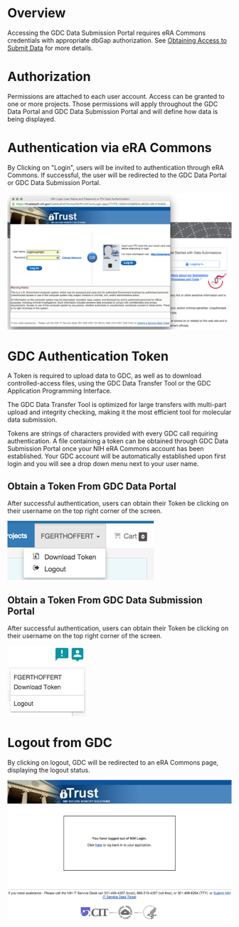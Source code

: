 # Overview

Accessing the GDC Data Submission Portal requires eRA Commons credentials with appropriate dbGap authorization. See [Obtaining Access to Submit Data]( https://gdc.nci.nih.gov/submit-data/obtaining-access-submit-data) for more details.

# Authorization

Permissions are attached to each user account. Access can be granted to one or more projects. Those permissions will apply throughout the GDC Data Portal and GDC Data Submission Portal and will define how data is being displayed.

# Authentication via eRA Commons

By Clicking on "Login", users will be invited to authentication through eRA Commons. If successful, the user will be redirected to the GDC Data Portal or GDC Data Submission Portal.

[![GDC Data Submission Portal splash page](images/GDC_Submission_Login_eRA_Commons.png)](images/GDC_Submission_Login_eRA_Commons.png "Click to see the full image.")

# GDC Authentication Token

A Token is required to upload data to GDC, as well as to download controlled-access files, using the GDC Data Transfer Tool or the GDC Application Programming Interface.

The GDC Data Transfer Tool is optimized for large transfers with multi-part upload and integrity checking, making it the most efficient tool for molecular data submission.

Tokens are strings of characters provided with every GDC call requiring authentication. A file containing a token can be obtained through GDC Data Submission Portal once your NIH eRA Commons account has been established. Your GDC account will be automatically established upon first login and you will see a drop down menu next to your user name.

## Obtain a Token From GDC Data Portal

After successful authentication, users can obtain their Token be clicking on their username on the top right corner of the screen.

[![GDC Token Download from GDC Submission Portal](images/GDC_Portal_Token_Download.png)](images/GDC_Portal_Token_Download.png "Click to see the full image.")

## Obtain a Token From GDC Data Submission Portal

After successful authentication, users can obtain their Token be clicking on their username on the top right corner of the screen.

[![GDC Token Download from GDC Submission Portal](images/GDC_Submission_Token_Download.png)](images/GDC_Submission_Token_Download.png "Click to see the full image.")

# Logout from GDC

By clicking on logout, GDC will be redirected to an eRA Commons page, displaying the logout status. 

[![GDC Logout](images/GDC_Submission_Logout.png)](images/GDC_Submission_Logout.png "Click to see the full image.")


